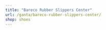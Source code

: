```yaml
---
title: "Bareco Rubber Slippers Center"
url: /ganta/bareco-rubber-slippers-center/
shop: shoes
---
```

